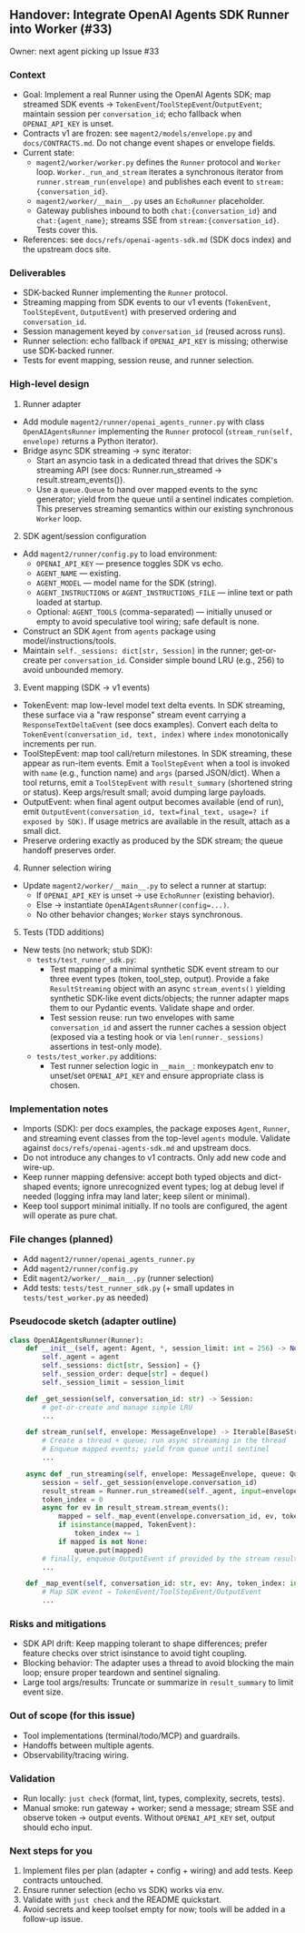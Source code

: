 ## Handover: Integrate OpenAI Agents SDK Runner into Worker (#33)

Owner: next agent picking up Issue #33

### Context

- Goal: Implement a real Runner using the OpenAI Agents SDK; map streamed SDK events → `TokenEvent`/`ToolStepEvent`/`OutputEvent`; maintain session per `conversation_id`; echo fallback when `OPENAI_API_KEY` is unset.
- Contracts v1 are frozen: see `magent2/models/envelope.py` and `docs/CONTRACTS.md`. Do not change event shapes or envelope fields.
- Current state:
  - `magent2/worker/worker.py` defines the `Runner` protocol and `Worker` loop. `Worker._run_and_stream` iterates a synchronous iterator from `runner.stream_run(envelope)` and publishes each event to `stream:{conversation_id}`.
  - `magent2/worker/__main__.py` uses an `EchoRunner` placeholder.
  - Gateway publishes inbound to both `chat:{conversation_id}` and `chat:{agent_name}`; streams SSE from `stream:{conversation_id}`. Tests cover this.
- References: see `docs/refs/openai-agents-sdk.md` (SDK docs index) and the upstream docs site.

### Deliverables

- SDK-backed Runner implementing the `Runner` protocol.
- Streaming mapping from SDK events to our v1 events (`TokenEvent`, `ToolStepEvent`, `OutputEvent`) with preserved ordering and `conversation_id`.
- Session management keyed by `conversation_id` (reused across runs).
- Runner selection: echo fallback if `OPENAI_API_KEY` is missing; otherwise use SDK-backed runner.
- Tests for event mapping, session reuse, and runner selection.

### High-level design

1) Runner adapter

- Add module `magent2/runner/openai_agents_runner.py` with class `OpenAIAgentsRunner` implementing the `Runner` protocol (`stream_run(self, envelope)` returns a Python iterator).
- Bridge async SDK streaming → sync iterator:
  - Start an asyncio task in a dedicated thread that drives the SDK's streaming API (see docs: Runner.run_streamed → result.stream_events()).
  - Use a `queue.Queue` to hand over mapped events to the sync generator; yield from the queue until a sentinel indicates completion. This preserves streaming semantics within our existing synchronous `Worker` loop.

2) SDK agent/session configuration

- Add `magent2/runner/config.py` to load environment:
  - `OPENAI_API_KEY` — presence toggles SDK vs echo.
  - `AGENT_NAME` — existing.
  - `AGENT_MODEL` — model name for the SDK (string).
  - `AGENT_INSTRUCTIONS` or `AGENT_INSTRUCTIONS_FILE` — inline text or path loaded at startup.
  - Optional: `AGENT_TOOLS` (comma-separated) — initially unused or empty to avoid speculative tool wiring; safe default is none.
- Construct an SDK `Agent` from `agents` package using model/instructions/tools.
- Maintain `self._sessions: dict[str, Session]` in the runner; get-or-create per `conversation_id`. Consider simple bound LRU (e.g., 256) to avoid unbounded memory.

3) Event mapping (SDK → v1 events)

- TokenEvent: map low-level model text delta events. In SDK streaming, these surface via a "raw response" stream event carrying a `ResponseTextDeltaEvent` (see docs examples). Convert each delta to `TokenEvent(conversation_id, text, index)` where `index` monotonically increments per run.
- ToolStepEvent: map tool call/return milestones. In SDK streaming, these appear as run-item events. Emit a `ToolStepEvent` when a tool is invoked with `name` (e.g., function name) and `args` (parsed JSON/dict). When a tool returns, emit a `ToolStepEvent` with `result_summary` (shortened string or status). Keep args/result small; avoid dumping large payloads.
- OutputEvent: when final agent output becomes available (end of run), emit `OutputEvent(conversation_id, text=final_text, usage=? if exposed by SDK)`. If usage metrics are available in the result, attach as a small dict.
- Preserve ordering exactly as produced by the SDK stream; the queue handoff preserves order.

4) Runner selection wiring

- Update `magent2/worker/__main__.py` to select a runner at startup:
  - If `OPENAI_API_KEY` is unset → use `EchoRunner` (existing behavior).
  - Else → instantiate `OpenAIAgentsRunner(config=...)`.
  - No other behavior changes; `Worker` stays synchronous.

5) Tests (TDD additions)

- New tests (no network; stub SDK):
  - `tests/test_runner_sdk.py`:
    - Test mapping of a minimal synthetic SDK event stream to our three event types (token, tool_step, output). Provide a fake `ResultStreaming` object with an async `stream_events()` yielding synthetic SDK-like event dicts/objects; the runner adapter maps them to our Pydantic events. Validate shape and order.
    - Test session reuse: run two envelopes with same `conversation_id` and assert the runner caches a session object (exposed via a testing hook or via `len(runner._sessions)` assertions in test-only mode).
  - `tests/test_worker.py` additions:
    - Test runner selection logic in `__main__`: monkeypatch env to unset/set `OPENAI_API_KEY` and ensure appropriate class is chosen.

### Implementation notes

- Imports (SDK): per docs examples, the package exposes `Agent`, `Runner`, and streaming event classes from the top-level `agents` module. Validate against `docs/refs/openai-agents-sdk.md` and upstream docs.
- Do not introduce any changes to v1 contracts. Only add new code and wire-up.
- Keep runner mapping defensive: accept both typed objects and dict-shaped events; ignore unrecognized event types; log at debug level if needed (logging infra may land later; keep silent or minimal).
- Keep tool support minimal initially. If no tools are configured, the agent will operate as pure chat.

### File changes (planned)

- Add `magent2/runner/openai_agents_runner.py`
- Add `magent2/runner/config.py`
- Edit `magent2/worker/__main__.py` (runner selection)
- Add tests: `tests/test_runner_sdk.py` (+ small updates in `tests/test_worker.py` as needed)

### Pseudocode sketch (adapter outline)

```python
class OpenAIAgentsRunner(Runner):
    def __init__(self, agent: Agent, *, session_limit: int = 256) -> None:
        self._agent = agent
        self._sessions: dict[str, Session] = {}
        self._session_order: deque[str] = deque()
        self._session_limit = session_limit

    def _get_session(self, conversation_id: str) -> Session:
        # get-or-create and manage simple LRU
        ...

    def stream_run(self, envelope: MessageEnvelope) -> Iterable[BaseStreamEvent | dict[str, Any]]:
        # Create a thread + queue; run async streaming in the thread
        # Enqueue mapped events; yield from queue until sentinel
        ...

    async def _run_streaming(self, envelope: MessageEnvelope, queue: Queue) -> None:
        session = self._get_session(envelope.conversation_id)
        result_stream = Runner.run_streamed(self._agent, input=envelope.content or "", session=session)
        token_index = 0
        async for ev in result_stream.stream_events():
            mapped = self._map_event(envelope.conversation_id, ev, token_index)
            if isinstance(mapped, TokenEvent):
                token_index += 1
            if mapped is not None:
                queue.put(mapped)
        # finally, enqueue OutputEvent if provided by the stream result API (or when seen)
        ...

    def _map_event(self, conversation_id: str, ev: Any, token_index: int) -> BaseStreamEvent | None:
        # Map SDK event → TokenEvent/ToolStepEvent/OutputEvent
        ...
```

### Risks and mitigations

- SDK API drift: Keep mapping tolerant to shape differences; prefer feature checks over strict isinstance to avoid tight coupling.
- Blocking behavior: The adapter uses a thread to avoid blocking the main loop; ensure proper teardown and sentinel signaling.
- Large tool args/results: Truncate or summarize in `result_summary` to limit event size.

### Out of scope (for this issue)

- Tool implementations (terminal/todo/MCP) and guardrails.
- Handoffs between multiple agents.
- Observability/tracing wiring.

### Validation

- Run locally: `just check` (format, lint, types, complexity, secrets, tests).
- Manual smoke: run gateway + worker; send a message; stream SSE and observe token → output events. Without `OPENAI_API_KEY` set, output should echo input.

### Next steps for you

1) Implement files per plan (adapter + config + wiring) and add tests. Keep contracts untouched.
2) Ensure runner selection (echo vs SDK) works via env.
3) Validate with `just check` and the README quickstart.
4) Avoid secrets and keep toolset empty for now; tools will be added in a follow-up issue.
